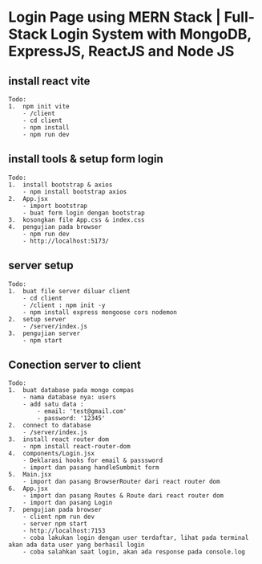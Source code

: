 # Login Page using MERN Stack | Full-Stack Login System with MongoDB, ExpressJS, ReactJS and Node JS

## install react vite

    Todo:
    1.  npm init vite
        - /client
        - cd client
        - npm install
        - npm run dev

## install tools & setup form login

    Todo:
    1.  install bootstrap & axios
        - npm install bootstrap axios
    2.  App.jsx
        - import bootstrap
        - buat form login dengan bootstrap
    3.  kosongkan file App.css & index.css
    4.  pengujian pada browser
        - npm run dev
        - http://localhost:5173/

## server setup

    Todo:
    1.  buat file server diluar client
        - cd client
        - /client : npm init -y
        - npm install express mongoose cors nodemon
    2.  setup server
        - /server/index.js
    3.  pengujian server
        - npm start

## Conection server to client

    Todo:
    1.  buat database pada mongo compas
        - nama database nya: users
        - add satu data :
            - email: 'test@gmail.com'
            - password: '12345'
    2.  connect to database
        - /server/index.js
    3.  install react router dom
        - npm install react-router-dom
    4.  components/Login.jsx
        - Deklarasi hooks for email & passsword
        - import dan pasang handleSumbmit form
    5.  Main.jsx
        - import dan pasang BrowserRouter dari react router dom
    6.  App.jsx
        - import dan pasang Routes & Route dari react router dom
        - import dan pasang Login
    7.  pengujian pada browser
        - client npm run dev
        - server npm start
        - http://localhost:7153
        - coba lakukan login dengan user terdaftar, lihat pada terminal akan ada data user yang berhasil login
        - coba salahkan saat login, akan ada response pada console.log
